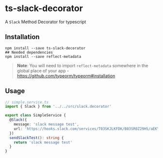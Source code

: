 # ts-slack-decorator
A `Slack` Method Decorator for typescript

## Installation

```shell
npm install --save ts-slack-decorator
## Needed dependencies
npm install --save reflect-metadata
```

> **Note**: You will need to import `reflect-metadata` somewhere in the global place of your app - https://github.com/typeorm/typeorm#installation

## Usage
```typescript
// simple.service.ts
import { Slack } from '../../src/slack.decorator'

export class SimpleService {
  @Slack({
    message: 'slack message test',
    url: 'https://hooks.slack.com/services/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',
  })
  sendSlackTest(): string {
    return 'slack message test'
  }
}
```
